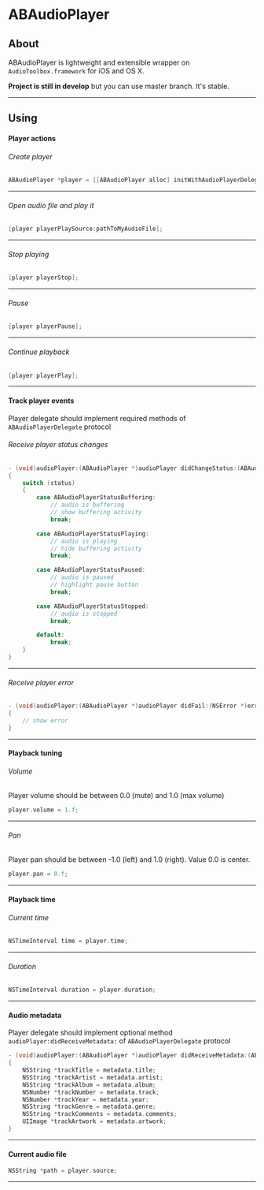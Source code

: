 ABAudioPlayer
=======

## About
ABAudioPlayer is lightweight and extensible wrapper on `AudioToolbox.framework` for iOS and OS X.

**Project is still in develop** but you can use master branch. It's stable.

---

## Using
#### Player actions
###### Create player
```objective-c
ABAudioPlayer *player = [[ABAudioPlayer alloc] initWithAudioPlayerDelegate:self];
```

---

###### Open audio file and play it
```objective-c
[player playerPlaySource:pathToMyAudioFile];
```

---

###### Stop playing
```objective-c
[player playerStop];
```

---

###### Pause
```objective-c
[player playerPause];
```

---

###### Continue playback
```objective-c
[player playerPlay];
```

---

#### Track player events
Player delegate should implement required methods of `ABAudioPlayerDelegate` protocol
###### Receive player status changes
```objective-c
- (void)audioPlayer:(ABAudioPlayer *)audioPlayer didChangeStatus:(ABAudioPlayerStatus)status
{
    switch (status)
    {
        case ABAudioPlayerStatusBuffering:
            // audio is buffering
            // show buffering activity
            break;

        case ABAudioPlayerStatusPlaying:
            // audio is playing
            // hide buffering activity
            break;

        case ABAudioPlayerStatusPaused:
            // audio is paused
            // highlight pause button
            break;

        case ABAudioPlayerStatusStopped:
            // audio is stopped
            break;

        default:
            break;
    }
}
```

---

###### Receive player error
```objective-c
- (void)audioPlayer:(ABAudioPlayer *)audioPlayer didFail:(NSError *)error
{
    // show error
}
```

---

#### Playback tuning
###### Volume
Player volume should be between 0.0 (mute) and 1.0 (max volume)
```objective-c
player.volume = 1.f;
```

---

###### Pan
Player pan should be between -1.0 (left) and 1.0 (right). Value 0.0 is center.
```objective-c
player.pan = 0.f;
``` 

---

#### Playback time
###### Current time
```objective-c
NSTimeInterval time = player.time;
```

---

###### Duration
```objective-c
NSTimeInterval duration = player.duration;
```

---

#### Audio metadata
Player delegate should implement optional method `audioPlayer:didReceiveMetadata:` of `ABAudioPlayerDelegate` protocol
```objective-c
- (void)audioPlayer:(ABAudioPlayer *)audioPlayer didReceiveMetadata:(ABAudioMetadata *)metadata
{
    NSString *trackTitle = metadata.title;
    NSString *trackArtist = metadata.artist;
    NSString *trackAlbum = metadata.album;
    NSNumber *trackNumber = metadata.track;
    NSNumber *trackYear = metadata.year;
    NSString *trackGenre = metadata.genre;
    NSString *trackComments = metadata.comments;
    UIImage *trackArtwork = metadata.artwork;
}
```

---

#### Current audio file
```objective-c
NSString *path = player.source;
```

---
